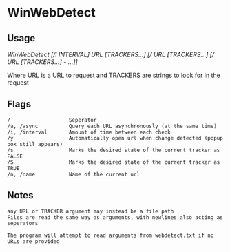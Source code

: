 # WinWebDetect

## Usage
*WinWebDetect [/i INTERVAL] URL [TRACKERS...] [/ URL [TRACKERS...] [/ URL [TRACKERS...] - ...]]*
    
Where URL is a URL to request and TRACKERS are strings to look for in the request

## Flags
    /                   Seperator
    /a, /async          Query each URL asynchronously (at the same time)
    /i, /interval       Amount of time between each check
    /y                  Automatically open url when change detected (popup box still appears)
    /s                  Marks the desired state of the current tracker as FALSE
    /S                  Marks the desired state of the current tracker as TRUE
    /n, /name           Name of the current url

## Notes
    any URL or TRACKER argument may instead be a file path
    Files are read the same way as arguments, with newlines also acting as seperators

    The program will attempt to read arguments from webdetect.txt if no URLs are provided